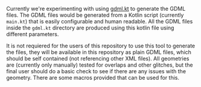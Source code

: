 Currently we're experimenting with using [gdml.kt](https://github.com/mipt-npm/gdml.kt) to generate the GDML files.
The GDML files would be generated from a Kotlin script (currently `main.kt`) that is easily configurable and human readable. All the GDML files inside the `gdml.kt` directory are produced using this kotlin file using different parameters.

It is not requiered for the users of this repository to use this tool to generate the files, they will be available in this repository as plain GDML files, which should be self contained (not referencing other XML files). All geometries are (currently only manually) tested for overlaps and other glitches, but the final user should do a basic check to see if there are any issues with the geometry. There are some macros provided that can be used for this.

